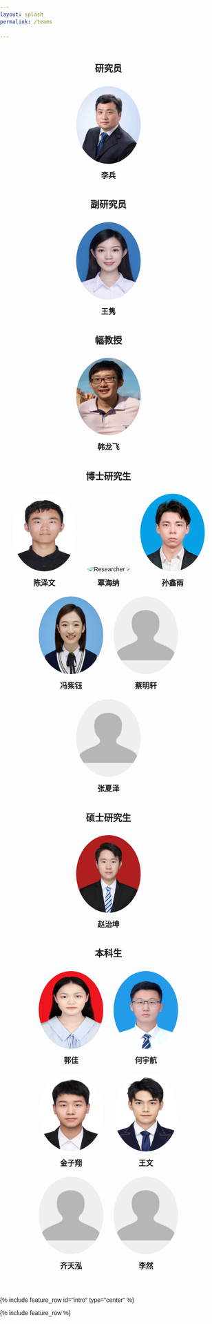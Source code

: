 ```yaml
---
layout: splash
permalink: /teams

---
```


<html lang="en">
<head>
<meta charset="UTF-8">
<meta name="viewport" content="width=device-width, initial-scale=1.0">
<title>Research Team Members</title>
<style>
    body {
        font-family: Arial, sans-serif;
        margin: 0;
        padding: 0;
    }
    .container {
        max-width: 800px;
        margin: 50px auto;
        text-align: center;
    }
    .member {
        display: inline-block;
        margin: 10px 10px;
        position: relative;
        cursor: pointer;
    }
    .member img {
        border-radius: 50%;
        width: 150px;
        height: 180px;
        transition: transform 0.3s ease-in-out;
    }
    .member .name {
        margin-top: 10px;
        font-weight: bold;
        font-size:17px
    }
    .member:hover img {
        transform: scale(1.1);
    }
</style>
</head>
<body>

<div class="container">
    <h2>研究员</h2>
    <div class="member">
        <img src="images\李兵 研究员.jpg" alt="Main Researcher">
        <div class="name">李兵</div>
    </div>
    <h2>副研究员</h2>
    <div class="member">
        <img src="images\王隽 副研究员.jpg" alt="Min Researcher">
        <div class="name">王隽</div>
    </div>
    <h2>幅教授</h2>
    <div class="member">
        <img src="images\韩龙飞 副教授.jpg" alt="in Researcher">
        <div class="name">韩龙飞</div>
    </div>
    <h2>博士研究生</h2>
    <div class="member">
        <img src="images\陈泽文 博士研究生.jpg" alt="Researcher 1">
        <div class="name">陈泽文</div>
    </div>
    <div class="member">
        <img src="images\覃海纳 博士研究生.jpg" alt="Researcher 2">
        <div class="name">覃海纳</div>
    </div>
    <div class="member">
        <img src="images\孙鑫雨 博士研究生.jpg" alt="Researcher 3">
        <div class="name">孙鑫雨</div>
    </div>
    <div class="member">
        <img src="images\冯紫钰 博士研究生.jpg" alt="Researcher 4">
        <div class="name">冯紫钰</div>
    </div>
    <div class="member">
        <img src="images\灰色.jpg" alt="Researcher 5">
        <div class="name">蔡明轩</div>
    </div>
    <div class="member">
        <img src="images\灰色.jpg" alt="Researcher 6">
        <div class="name">张夏泽</div>
    </div>
    <h2>硕士研究生</h2>
    <div class="member">
        <img src="images\赵治坤 硕士研究生.png" alt="i Researcher">
        <div class="name">赵治坤</div>
    </div>
    <h2>本科生</h2>
    <div class="member">
        <img src="images\郭佳 本科生.jpg" alt="esearcher 1">
        <div class="name">郭佳</div>
    </div>
    <div class="member">
        <img src="images\何宇航 本科生.jpg" alt="esearcher 2">
        <div class="name">何宇航</div>
    </div>
    <div class="member">
        <img src="images\金子翔 本科生.jpg" alt="esearcher 3">
        <div class="name">金子翔</div>
    </div>
    <div class="member">
        <img src="images\王文 本科生.jpg" alt="esearcher 4">
        <div class="name">王文</div>
    </div>
    <div class="member">
        <img src="images\灰色.jpg" alt="esearcher 5">
        <div class="name">齐天泓</div>
    </div>
    <div class="member">
        <img src="images\灰色.jpg" alt="esearcher 6">
        <div class="name">李然</div>
    </div>
</div>

</body>
</html>

{% include feature_row id="intro" type="center" %}

{% include feature_row %}
